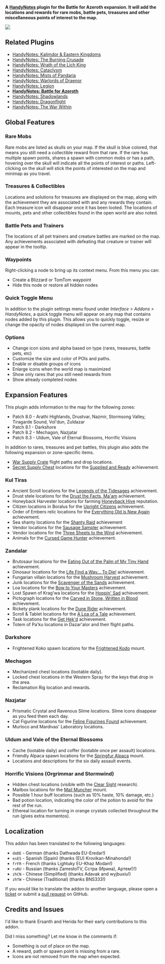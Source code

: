 **A [HandyNotes](https://www.curseforge.com/wow/addons/handynotes) plugin for the Battle for Azeroth expansion. It will add the locations and rewards for rare mobs, battle pets, treasures and other miscellaneous points of interest to the map.**

![](https://media.forgecdn.net/attachments/509/189/banner-battle-for-azeroth.png)

## Related Plugins

* [HandyNotes: Kalimdor & Eastern Kingdoms](https://www.curseforge.com/wow/addons/handynotes-kalimdor-eastern-kingdoms)
* [HandyNotes: The Burning Crusade](https://www.curseforge.com/wow/addons/handynotes-the-burning-crusade)
* [HandyNotes: Wrath of the Lich King](https://www.curseforge.com/wow/addons/handynotes-wrath-of-the-lich-king)
* [HandyNotes: Cataclysm](https://www.curseforge.com/wow/addons/handynotes-cataclysm)
* [HandyNotes: Mists of Pandaria](https://www.curseforge.com/wow/addons/handynotes-mists-of-pandaria)
* [HandyNotes: Warlords of Draenor](https://www.curseforge.com/wow/addons/handynotes-warlords-of-draenor)
* [HandyNotes: Legion](https://www.curseforge.com/wow/addons/handynotes-legion)
* **[HandyNotes: Battle for Azeroth](https://www.curseforge.com/wow/addons/handynotes-battle-for-azeroth)**
* [HandyNotes: Shadowlands](https://www.curseforge.com/wow/addons/handynotes-shadowlands)
* [HandyNotes: Dragonflight](https://www.curseforge.com/wow/addons/handynotes-dragonflight)
* [HandyNotes: The War Within](https://www.curseforge.com/wow/addons/handynotes-the-war-within)

## Global Features

### Rare Mobs

Rare mobs are listed as skulls on your map. If the skull is blue colored, that means you still need a collectible reward from that rare. If the rare has multiple spawn points, shares a spawn with common mobs or has a path, hovering over the skull will indicate all the points of interest or paths. Left-clicking on the skull will stick the points of interested on the map and minimap as you travel.

### Treasures & Collectibles

Locations and solutions for treasures are displayed on the map, along with the achievement they are associated with and any rewards they contain. Each treasure icon will disappear once it has been looted. The locations of mounts, pets and other collectibles found in the open world are also noted.

### Battle Pets and Trainers

The locations of all pet trainers and creature battles are marked on the map. Any achievements associated with defeating that creature or trainer will appear in the tooltip.

### Waypoints

Right-clicking a node to bring up its context menu. From this menu you can:

* Create a Blizzard or TomTom waypoint
* Hide this node or restore all hidden nodes

### Quick Toggle Menu

In addition to the plugin settings menu found under *Interface > Addons > HandyNotes*, a quick toggle menu will appear on any map that contains nodes added by this plugin. This allows you to quickly toggle, resize or change the opacity of nodes displayed on the current map.

### Options

* Change icon sizes and alpha based on type (rares, treasures, battle pets, etc)
* Customize the size and color of POIs and paths.
* Enable or disable groups of icons
* Enlarge icons when the world map is maximized
* Show only rares that you still need rewards from
* Show already completed nodes

## Expansion Features

This plugin adds information to the map for the following zones:

* Patch 8.0 - Arathi Highlands, Drustvar, Nazmir, Stormsong Valley, Tiragarde Sound, Vol'dun, Zuldazar
* Patch 8.1 - Darkshore
* Patch 8.2 - Mechagon, Nazjatar
* Patch 8.3 - Uldum, Vale of Eternal Blossoms, Horrific Visions

In addition to rares, treasures and pet battles, this plugin also adds the following expansion or zone-specific items.

* [War Supply Crate](https://www.wowhead.com/npc=135238/war-supply-crate) flight paths and drop locations.
* [Secret Supply Chest](https://www.wowhead.com/search?q=Secret+Supply+Chest#objects) locations for the [Supplied and Ready](https://www.wowhead.com/achievement=13317/supplied-and-ready) achievement.

### Kul Tiras

* Ancient Scroll locations for the [Legends of the Tidesages](https://www.wowhead.com/achievement=13051/legends-of-the-tidesages) achievement.
* Drust stele locations for the [Drust the Facts, Ma'am](https://www.wowhead.com/achievement=13064/drust-the-facts-maam) achievement.
* Honeyback Harvester locations for farming [Honeyback Hive](https://www.wowhead.com/faction=2395/honeyback-hive) reputation.
* Citizen locations in Boralus for the [Upright Citizens](https://www.wowhead.com/achievement=13285/upright-citizens) achievement.
* Order of Embers relic locations for the [Everything Old is New Again](https://www.wowhead.com/achievement=13082/everything-old-is-new-again) achievement.
* Sea shanty locations for the [Shanty Raid](https://www.wowhead.com/achievement=13057/shanty-raid) achievement
* Vendor locations for the [Sausage Sampler](https://www.wowhead.com/achievement=13087/sausage-sampler) achievement.
* Vendor locations for the [Three Sheets to the Wind](https://www.wowhead.com/achievement=13061/three-sheets-to-the-wind) achievement.
* Animals for the [Cursed Game Hunter](https://www.wowhead.com/achievement=13094/cursed-game-hunter) achievement.

### Zandalar

* Brutosaur locations for the [Eating Out of the Palm of My Tiny Hand](https://www.wowhead.com/achievement=13029/eating-out-of-the-palm-of-my-tiny-hand) achievement.
* Dinosaur locations for the [Life Find a Way... To Die!](https://www.wowhead.com/achievement=13048/life-finds-a-way-to-die) achievement.
* Fungarian villain locations for the [Mushroom Harvest](https://www.wowhead.com/achievement=13027/mushroom-harvest) achievement.
* Junk locations for the [Scavenger of the Sands](https://www.wowhead.com/achievement=13016/scavenger-of-the-sands) achievement.
* Loa locations for the [Bow to Your Masters](https://www.wowhead.com/achievement=13020/bow-to-your-masters) achievement.
* Lost Spawn of Krag'wa locations for the [Hoppin' Sad](https://www.wowhead.com/achievement=13028/hoppin-sad) achievement.
* Pictograph locations for the [Carved in Stone, Written in Blood](https://www.wowhead.com/achievement=13024/carved-in-stone-written-in-blood) achievement.
* Rickety plank locations for the [Dune Rider](https://www.wowhead.com/achievement=13018/dune-rider) achievement.
* Scroll & Tablet locations for the [A Loa of a Tale](https://www.wowhead.com/achievement=13036/a-loa-of-a-tale) achievement.
* Task locations for the [Get Hek'd](https://www.wowhead.com/achievement=12482/get-hekd) achievement.
* Totem of Pa'ku locations in Dazar'alor and their flight paths.

### Darkshore

* Frightened Koko spawn locations for the [Frightened Kodo](https://www.wowhead.com/spell=288499/frightened-kodo) mount.

### Mechagon

* Mechanized chest locations (lootable daily).
* Locked chest locations in the Western Spray for the keys that drop in the area.
* Reclamation Rig location and rewards.

### Nazjatar

* Prismatic Crystal and Ravenous Slime locations. Slime icons disappear as you feed them each day.
* Cat Figurine locations for the [Feline Figurines Found](https://www.wowhead.com/achievement=13836/feline-figurines-found) achievement.
* Murloco and Mardivas' Laboratory locations.

### Uldum and Vale of the Eternal Blossoms

* Cache (lootable daily) and coffer (lootable once per assault) locations.
* Friendly Alpaca spawn locations for the [Springfur Alpaca](https://www.wowhead.com/spell=316802/springfur-alpaca) mount.
* Locations and descriptions for the six daily assault events.

### Horrific Visions (Orgrimmar and Stormwind)

* Hidden chest locations (visible with the [Clear Sight](https://www.wowhead.com/order-advancement=736/clear-sight) research).
* Mailbox locations for the [Mail Muncher](https://www.wowhead.com/spell=315987/mail-muncher) mount.
* Possible 1 hour buff locations (such as 10% haste, 10% damage, etc.)
* Bad potion location, indicating the color of the potion to avoid for the rest of the run.
* Ethereal location for turning in orange crystals collected throughout the run (gives extra momentos).

## Localization

This addon has been translated to the following languages:

* `deDE` - German (thanks Dathwada EU-Eredar!)
* `esES` - Spanish (Spain) (thanks (EU) Krovikan-Minahonda!)
* `frFR` - French (thanks Lightuky EU-Khaz Modan!)
* `ruRU` - Russian (thanks ZamestoTV, Сстра (Ирина), Артем!)!)
* `zhCN` - Chinese (Simplified) (thanks Adavak and wyjbuxiu!)
* `zhTW` - Chinese (Traditional) (thanks BNS333!)

If you would like to translate the addon to another language, please open a [ticket](https://github.com/zarillion/handynotes-plugins/issues) or submit a [pull request](https://github.com/zarillion/handynotes-plugins/pulls) on GitHub.

## Credits and Issues

I'd like to thank Ersanth and Herida for their early contributions to this addon.

Did I miss something? Let me know in the comments if:

* Something is out of place on the map.
* A reward, path or spawn point is missing from a rare.
* Icons are not removed from the map when expected.
